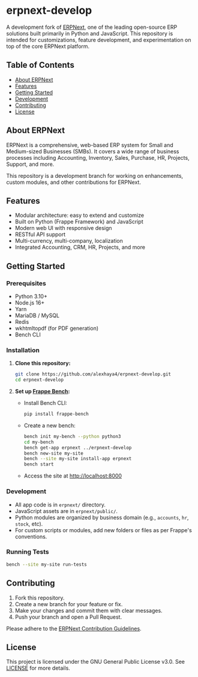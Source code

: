 # erpnext-develop

A development fork of [ERPNext](https://erpnext.com), one of the leading open-source ERP solutions built primarily in Python and JavaScript. This repository is intended for customizations, feature development, and experimentation on top of the core ERPNext platform.

## Table of Contents

- [About ERPNext](#about-erpnext)
- [Features](#features)
- [Getting Started](#getting-started)
- [Development](#development)
- [Contributing](#contributing)
- [License](#license)

## About ERPNext

ERPNext is a comprehensive, web-based ERP system for Small and Medium-sized Businesses (SMBs). It covers a wide range of business processes including Accounting, Inventory, Sales, Purchase, HR, Projects, Support, and more.

This repository is a development branch for working on enhancements, custom modules, and other contributions for ERPNext.

## Features

- Modular architecture: easy to extend and customize
- Built on Python (Frappe Framework) and JavaScript
- Modern web UI with responsive design
- RESTful API support
- Multi-currency, multi-company, localization
- Integrated Accounting, CRM, HR, Projects, and more

## Getting Started

### Prerequisites

- Python 3.10+
- Node.js 16+
- Yarn
- MariaDB / MySQL
- Redis
- wkhtmltopdf (for PDF generation)
- Bench CLI

### Installation

1. **Clone this repository:**
   ```bash
   git clone https://github.com/alexhaya4/erpnext-develop.git
   cd erpnext-develop
   ```

2. **Set up [Frappe Bench](https://frappeframework.com/docs/v14/user/en/installation):**
   - Install Bench CLI:
     ```bash
     pip install frappe-bench
     ```
   - Create a new bench:
     ```bash
     bench init my-bench --python python3
     cd my-bench
     bench get-app erpnext ../erpnext-develop
     bench new-site my-site
     bench --site my-site install-app erpnext
     bench start
     ```
   - Access the site at [http://localhost:8000](http://localhost:8000)

### Development

- All app code is in `erpnext/` directory.
- JavaScript assets are in `erpnext/public/`.
- Python modules are organized by business domain (e.g., `accounts`, `hr`, `stock`, etc).
- For custom scripts or modules, add new folders or files as per Frappe's conventions.

### Running Tests

```bash
bench --site my-site run-tests
```

## Contributing

1. Fork this repository.
2. Create a new branch for your feature or fix.
3. Make your changes and commit them with clear messages.
4. Push your branch and open a Pull Request.

Please adhere to the [ERPNext Contribution Guidelines](https://github.com/frappe/erpnext/blob/develop/CONTRIBUTING.md).

## License

This project is licensed under the GNU General Public License v3.0. See [LICENSE](LICENSE) for more details.
